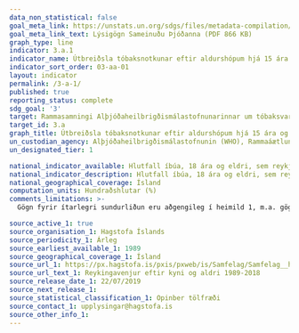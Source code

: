 ```yaml
---
data_non_statistical: false
goal_meta_link: https://unstats.un.org/sdgs/files/metadata-compilation/Metadata-Goal-3.pdf
goal_meta_link_text: Lýsigögn Sameinuðu Þjóðanna (PDF 866 KB)
graph_type: line
indicator: 3.a.1
indicator_name: Útbreiðsla tóbaksnotkunar eftir aldurshópum hjá 15 ára og eldri.
indicator_sort_order: 03-aa-01
layout: indicator
permalink: /3-a-1/
published: true
reporting_status: complete
sdg_goal: '3'
target: Rammasamningi Alþjóðaheilbrigðismálastofnunarinnar um tóbaksvarnir verði hvarvetna hrundið í framkvæmd, eftir því sem við á.  
target_id: 3.a
graph_title: Útbreiðsla tóbaksnotkunar eftir aldurshópum hjá 15 ára og eldri.
un_custodian_agency: Alþjóðaheilbrigðismálastofnunin (WHO), Rammaáætlun WHO um tóbaksvarnir (FCTC)
un_designated_tier: 1

national_indicator_available: Hlutfall íbúa, 18 ára og eldri, sem reykja sígarettur
national_indicator_description: Hlutfall íbúa, 18 ára og eldri, sem reykja sígarettur á Ísland af öllum íbúum, 18 ára og eldri
national_geographical_coverage: Ísland
computation_units: Hundraðshlutar (%)
comments_limitations: >-
  Gögn fyrir ítarlegri sundurliðun eru aðgengileg í heimild 1, m.a. gögn um fjölda íbúa sem reykja eftir kyni og aldurshópum. Þessi mælikvarði er notaður sem nálgun á heimsmarkmiðamælikvarða Sameinuðu Þjóðanna. Þar sem því má við komast er unnið að því að finna eða þróa Íslensk gögn til að uppfylla forskrifa Sameinuðu Þjóðanna. Þessi mælikvarði var fundinn í samstarfi við málefnasérfræðinga.

source_active_1: true
source_organisation_1: Hagstofa Íslands
source_periodicity_1: Árleg
source_earliest_available_1: 1989
source_geographical_coverage_1: Ísland
source_url_1: https://px.hagstofa.is/pxis/pxweb/is/Samfelag/Samfelag__heilbrigdismal__lifsvenjur_heilsa__1_afengiogreyk/HEI07102.px
source_url_text_1: Reykingavenjur eftir kyni og aldri 1989-2018
source_release_date_1: 22/07/2019
source_next_release_1:
source_statistical_classification_1: Opinber tölfræði
source_contact_1: upplysingar@hagstofa.is
source_other_info_1:
---
```

